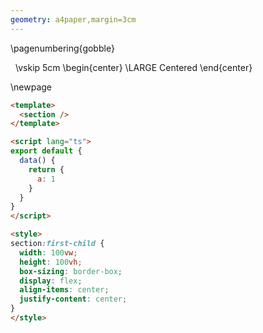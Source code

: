 ```yaml
---
geometry: a4paper,margin=3cm
---
```


\pagenumbering{gobble}

&nbsp;
\vskip 5cm
\begin{center}
\LARGE Centered
\end{center}

\newpage

```html
<template>
  <section />
</template>

<script lang="ts">
export default {
  data() {
    return {
      a: 1
    }
  }
}
</script>

<style>
section:first-child {
  width: 100vw;
  height: 100vh;
  box-sizing: border-box;
  display: flex;
  align-items: center;
  justify-content: center;
}
</style>
```
